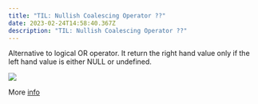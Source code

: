 ```yaml
---
title: "TIL: Nullish Coalescing Operator ??"
date: 2023-02-24T14:58:40.367Z
description: "TIL: Nullish Coalescing Operator ??"
---
```

A﻿lternative to logical OR operator. It return the right hand value only if the left hand value is either NULL or undefined.

![](/img/screenshot-2021-05-03-at-13.47.39.png)

More [info](https://dev.to/hereisnaman/logical-or-vs-nullish-coalescing-operator-in-javascript-3851)